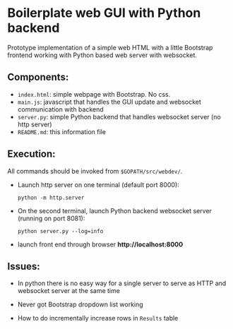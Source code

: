 # Boilerplate web GUI with Python backend

Prototype implementation of a simple web HTML with a little Bootstrap frontend working with Python based web server with websocket.


## Components:

* `index.html`: simple webpage with Bootstrap. No css.
* `main.js`: javascript that handles the GUI update and websocket communication with backend
* `server.py`: simple Python backend that handles websocket server (no http server)
* `README.md`: this information file

## Execution:

All commands should be invoked from `$GOPATH/src/webdev/`.

 * Launch http server on one terminal (default port 8000):

    `python -m http.server`

* On the second terminal, launch Python backend websocket server (running on port 8081):

    `python server.py --log=info`

 * launch front end through browser **http://localhost:8000**

     
 
## Issues:

* In python there is no easy way for a single server to serve as HTTP and websocket server at the same time

* Never got Bootstrap dropdown list working

* How to do incrementally increase rows in `Results` table

